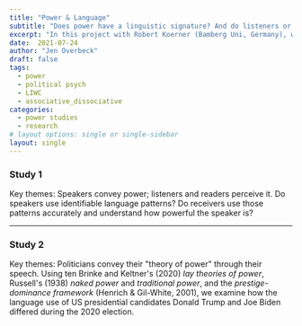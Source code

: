 ```yaml
---
title: "Power & Language"
subtitle: "Does power have a linguistic signature? And do listeners or readers infer someone's power based on use of such signatures?"
excerpt: "In this project with Robert Koerner (Bamberg Uni, Germany), we use natural language processing to identify how people signal their power through language use and how others pick up on these signals. We also examine how different use of power--coercive or collaborative--is conveyed in political communications."
date:  2021-07-24
author: "Jen Overbeck"
draft: false
tags:
  - power
  - political psych
  - LIWC
  - associative_dissociative
categories:
  - power studies
  - research
# layout options: single or single-sidebar
layout: single
---
```



### Study 1

Key themes: Speakers convey power; listeners and readers perceive it. Do speakers use identifiable language patterns? Do receivers use those patterns accurately and understand how powerful the speaker is?

---

### Study 2

Key themes: Politicians convey their "theory of power" through their speech. Using ten Brinke and Keltner's (2020) *lay theories of power*, Russell's (1938) *naked power* and *traditional power*, and the *prestige-dominance framework* (Henrich & Gil-White, 2001), we examine how the language use of US presidential candidates Donald Trump and Joe Biden differed during the 2020 election.
